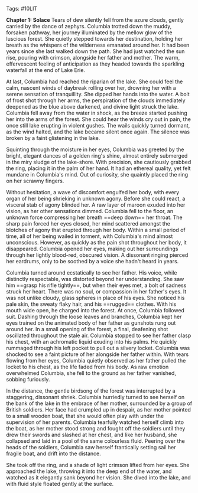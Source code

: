 Tags: #10LIT 

**Chapter 1: Solace**
Tears of dew silently fell from the azure clouds, gently carried by the dance of zephyrs. Columbia trotted down the muddy, forsaken pathway, her journey illuminated by the mellow glow of the luscious forest. She quietly stepped towards her destination, holding her breath as the whispers of the wilderness emanated around her. It had been years since she last walked down the path. She had just watched the sun rise, pouring with crimson, alongside her father and mother. The warm, effervescent feeling of anticipation as they headed towards the sparkling waterfall at the end of Lake Erie. 

At last, Columbia had reached the riparian of the lake. She could feel the calm, nascent winds of daybreak rolling over her, drowning her with a serene sensation of tranquillity. She dipped her hands into the water. A bolt of frost shot through her arms, the perspiration of the clouds immediately deepened as the blue above darkened, and divine light struck the lake. Columbia fell away from the water in shock, as the breeze started pushing her into the arms of the forest. She could hear the winds cry out in pain, the once still lake erupting in violent gushes. The wails quickly turned dormant, as the wind halted, and the lake became silent once again. The silence was broken by a faint glistening in the lake. 

Squinting through the moisture in her eyes, Columbia was greeted by the bright, elegant dances of a golden ring's shine, almost entirely submerged in the miry sludge of the lake-shore. With precision, she cautiously grabbed the ring, placing it in the palm of her hand. It had an ethereal quality, yet felt mundane in Columbia's mind. Out of curiosity, she quaintly placed the ring on her scrawny fingers. 

Without hesitation, a wave of discomfort engulfed her body, with every organ of her being shrieking in unknown agony. Before she could react, a visceral stab of agony blinded her. A raw layer of maroon exuded into her vision, as her other sensations dimmed. Columbia fell to the floor, an unknown force compressing her breath ==deep down== her throat. The sharp pain forced her eyes closed, her mind scattered amongst the blotches of agony that erupted through her body. Within a small period of time, all of her being wailed in torment, with Columbia's mind almost unconscious. However, as quickly as the pain shot throughout her body, it disappeared. Columbia opened her eyes, making out her surroundings through her lightly blood-red, obscured vision. A dissonant ringing pierced her eardrums, only to be soothed by a voice she hadn't heard in years.

Columbia turned around ecstatically to see her father. His voice, while distinctly respectable, was distorted beyond her understanding. She saw him ==grasp his rifle tightly==, but when their eyes met, a bolt of sadness struck her heart. There was no soul, or compassion in her father's eyes. It was not unlike cloudy, glass spheres in place of his eyes. She noticed his pale skin, the sweaty flaky hair, and his ==rugged== clothes. With his mouth wide open, he charged into the forest. At once, Columbia followed suit. Dashing through the loose leaves and branches, Columbia kept her eyes trained on the animated body of her father as gunshots rung out around her. In a small opening of the forest, a final, deafening shot oscillated throughout the stale air. Columbia stopped to see her father clasp his chest, with an achromatic liquid exuding into his palms. He quickly rummaged through his left pocket to pull out a silvery locket. Columbia was shocked to see a faint picture of her alongside her father within. With tears flowing from her eyes, Columbia quietly observed as her father pulled the locket to his chest, as the life faded from his body. As raw emotion overwhelmed Columbia, she fell to the ground as her father vanished, sobbing furiously.

In the distance, the gentle birdsong of the forest was interrupted by a staggering, dissonant shriek. Columbia hurriedly turned to see herself on the bank of the lake in the embrace of her mother, surrounded by a group of British soldiers. Her face had crumpled up in despair, as her mother pointed to a small wooden boat, that she would often play with under the supervision of her parents. Columbia tearfully watched herself climb into the boat, as her mother stood strong and fought off the soldiers until they drew their swords and slashed at her chest, and like her husband, she collapsed and laid in a pool of the same colourless fluid. Peering over the heads of the soldiers, Columbia saw herself frantically setting sail her fragile boat, and drift into the distance. 

She took off the ring, and a shade of light crimson lifted from her eyes. She approached the lake, throwing it into the deep end of the water, and watched as it elegantly sank beyond her vision. She dived into the lake, and with fluid style floated gently at the surface.